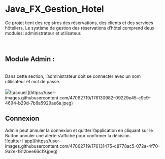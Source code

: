 # Java_FX_Gestion_Hotel
Ce projet tient des registres des réservations, des clients et des services hôteliers. Le
système de gestion des réservations d’hôtel comprend deux modules: administrateur et
utilisateur. <br> <br> <br>
<h2>Module Admin :</h2><br>
Dans cette section, l’administrateur doit se connecter avec un nom utilisateur et mot de
passe.<br> <br> <img src="https://user-images.githubusercontent.com/47062719/176130982-09229e45-c9c9-4694-b29d-7b6a5929ae6a.jpeg" >![accueil](https://user-images.githubusercontent.com/47062719/176130982-09229e45-c9c9-4694-b29d-7b6a5929ae6a.jpeg)
<br>
<h2>Connexion</h2>
Admin peut annuler la connexion et quitter l’application en cliquant sur le Button annuler
une alerte s’affiche pour confirmer la décision. <br>
![quitter l'app](https://user-images.githubusercontent.com/47062719/176131475-c8778ac5-072a-4f70-9a2e-1812bee66c19.jpeg)
